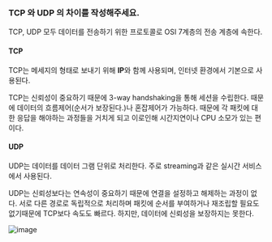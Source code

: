 
### TCP 와 UDP 의 차이를 작성해주세요.

TCP, UDP 모두 데이터를 전송하기 위한 프로토콜로 OSI 7계층의 전송 계층에 속한다.

#### TCP
TCP는 메세지의 형태로 보내기 위해 **IP**와 함께 사용되며, 인터넷 환경에서 기본으로 사용된다.

TCP는 신뢰성이 중요하기 때문에 3-way handshaking을 통해 세션을 수립한다. 때문에 데이터의 흐름제어(순서가 보장된다.)나 혼잡제어가 가능하다. 때문에 각 패킷에 대한 응답을 해야하는 과정들을 거치게 되고 이로인해 시간지연이나 CPU 소모가 있는 편이다. 


#### UDP
UDP는 데이터를 데이터 그램 단위로 처리한다. 주로 streaming과 같은 실시간 서비스에서 사용된다.

UDP는 신뢰성보다는 연속성이 중요하기 때문에 연결을 설정하고 해제하는 과정이 없다. 서로 다른 경로로 독립적으로 처리하며 패킷에 순서를 부여하거나 재조립할 필요도 없기때문에 TCP보다 속도도 빠르다. 하지만, 데이터에 신뢰성을 보장하지는 못한다.



![image](https://user-images.githubusercontent.com/31172248/193560128-bc8b5a9c-efb3-421f-ba11-989a754264cd.png)
